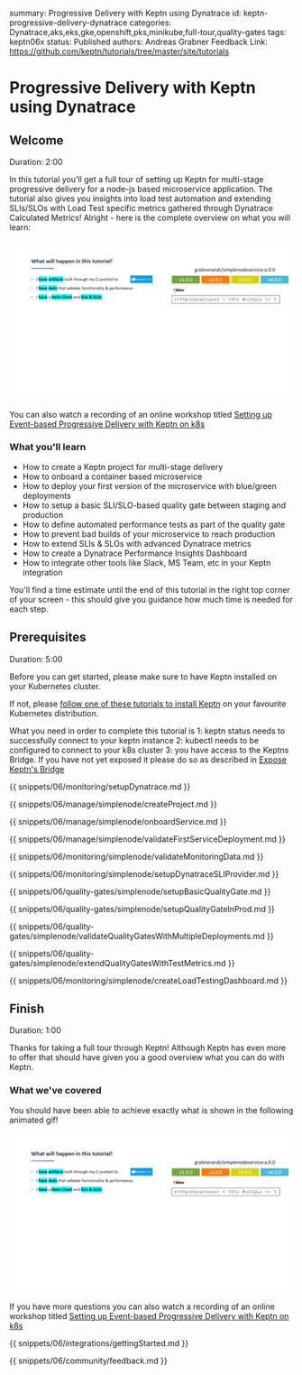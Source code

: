 summary: Progressive Delivery with Keptn using Dynatrace
id: keptn-progressive-delivery-dynatrace
categories: Dynatrace,aks,eks,gke,openshift,pks,minikube,full-tour,quality-gates
tags: keptn06x
status: Published 
authors: Andreas Grabner
Feedback Link: https://github.com/keptn/tutorials/tree/master/site/tutorials


# Progressive Delivery with Keptn using Dynatrace

## Welcome
Duration: 2:00 

In this tutorial you'll get a full tour of setting up Keptn for multi-stage progressive delivery for a node-js based microservice application.
The tutorial also gives you insights into load test automation and extending SLIs/SLOs with Load Test specific metrics gathered through Dynatrace Calculated Metrics!
Alright - here is the complete overview on what you will learn:

![](./assets/simplenode/overview_animated.gif)

You can also watch a recording of an online workshop titled [Setting up Event-based Progressive Delivery with Keptn on k8s](https://www.youtube.com/watch?v=ZuTr_enelM0)


### What you'll learn
- How to create a Keptn project for multi-stage delivery
- How to onboard a container based microservice
- How to deploy your first version of the microservice with blue/green deployments
- How to setup a basic SLI/SLO-based quality gate between staging and production 
- How to define automated performance tests as part of the quality gate
- How to prevent bad builds of your microservice to reach production
- How to extend SLIs & SLOs with advanced Dynatrace metrics
- How to create a Dynatrace Performance Insights Dashboard
- How to integrate other tools like Slack, MS Team, etc in your Keptn integration

You'll find a time estimate until the end of this tutorial in the right top corner of your screen - this should give you guidance how much time is needed for each step.

## Prerequisites
Duration: 5:00

Before you can get started, please make sure to have Keptn installed on your Kubernetes cluster.

If not, please [follow one of these tutorials to install Keptn](../../?cat=installation) on your favourite Kubernetes distribution.

What you need in order to complete this tutorial is
1: keptn status needs to successfully connect to your keptn instance
2: kubectl needs to be configured to connect to your k8s cluster
3: you have access to the Keptns Bridge. If you have not yet exposed it please do so as described in [Expose Keptn's Bridge](https://keptn.sh/docs/0.6.0/reference/keptnsbridge/#expose-lockdown-bridge)

<!-- include other files -->

{{ snippets/06/monitoring/setupDynatrace.md }}

{{ snippets/06/manage/simplenode/createProject.md }}

{{ snippets/06/manage/simplenode/onboardService.md }}

{{ snippets/06/manage/simplenode/validateFirstServiceDeployment.md }}

{{ snippets/06/monitoring/simplenode/validateMonitoringData.md }}

{{ snippets/06/monitoring/simplenode/setupDynatraceSLIProvider.md }}

{{ snippets/06/quality-gates/simplenode/setupBasicQualityGate.md }}

{{ snippets/06/quality-gates/simplenode/setupQualityGateInProd.md }}

{{ snippets/06/quality-gates/simplenode/validateQualityGatesWithMultipleDeployments.md }}

{{ snippets/06/quality-gates/simplenode/extendQualityGatesWithTestMetrics.md }}

{{ snippets/06/monitoring/simplenode/createLoadTestingDashboard.md }}


## Finish
Duration: 1:00

Thanks for taking a full tour through Keptn!
Although Keptn has even more to offer that should have given you a good overview what you can do with Keptn.

### What we've covered

You should have been able to achieve exactly what is shown in the following animated gif!

![](./assets/simplenode/overview_animated.gif)

If you have more questions you can also watch a recording of an online workshop titled [Setting up Event-based Progressive Delivery with Keptn on k8s](https://www.youtube.com/watch?v=ZuTr_enelM0)


{{ snippets/06/integrations/gettingStarted.md }}

{{ snippets/06/community/feedback.md }}
